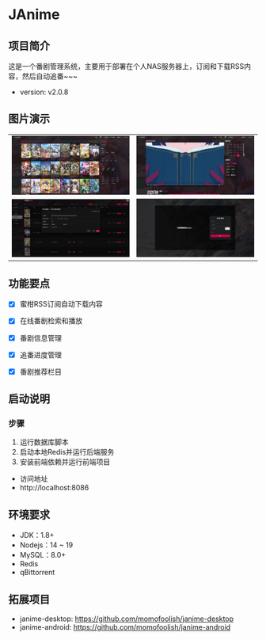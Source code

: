 ﻿# JAnime

## 项目简介

这是一个番剧管理系统，主要用于部署在个人NAS服务器上，订阅和下载RSS内容，然后自动追番~~~

- version: v2.0.8


## 图片演示
<table>
    <tr>
        <td><img src="./doc/pictures/1_proc.jpg" alt="ys_1"/></td>
        <td><img src="./doc/pictures/2_proc.jpg" alt="ys_2"/></td>
    </tr>
    <tr>
        <td><img src="./doc/pictures/3_proc.jpg" alt="ys_3"/></td>
        <td><img src="./doc/pictures/4_proc.jpg" alt="ys_4"/></td>
    </tr>
</table>


## 功能要点

- [X] 蜜柑RSS订阅自动下载内容
- [X] 在线番剧检索和播放
- [X] 番剧信息管理
- [X] 追番进度管理
- [X] 番剧推荐栏目


## 启动说明
### 步骤
1. 运行数据库脚本
2. 启动本地Redis并运行后端服务
3. 安装前端依赖并运行前端项目

* 访问地址
* http://localhost:8086


## 环境要求
- JDK：1.8+
- Nodejs：14 ~ 19
- MySQL：8.0+
- Redis
- qBittorrent 


## 拓展项目
- janime-desktop: https://github.com/momofoolish/janime-desktop
- janime-android: https://github.com/momofoolish/janime-android
